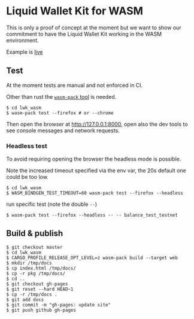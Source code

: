 
# Liquid Wallet Kit for WASM

This is only a proof of concept at the moment but we want to show our commitment to have the 
Liquid Wallet Kit working in the WASM environment.

Example is [live](https://blockstream.github.io/lwk/)

## Test

At the moment tests are manual and not enforced in CI.

Other than rust the [`wasm-pack` tool](https://rustwasm.github.io/wasm-pack/installer/) is needed.

```shell
$ cd lwk_wasm
$ wasm-pack test --firefox # or --chrome
```

Then open the browser at http://127.0.0.1:8000, open also the dev tools to see console messages and
network requests.

### Headless test

To avoid requiring opening the browser the headless mode is possible.

Note the increased timeout specified via the env var, the 20s default one could be too low.

```
$ cd lwk_wasm
$ WASM_BINDGEN_TEST_TIMEOUT=60 wasm-pack test --firefox --headless
```

run specific test (note the double `--`)

```
$ wasm-pack test --firefox --headless -- -- balance_test_testnet
```

## Build & publish

```
$ git checkout master
$ cd lwk_wasm
$ CARGO_PROFILE_RELEASE_OPT_LEVEL=z wasm-pack build --target web
$ mkdir /tmp/docs
$ cp index.html /tmp/docs/
$ cp -r pkg /tmp/docs/
$ cd ..
$ git checkout gh-pages
$ git reset --hard HEAD~1
$ cp -r /tmp/docs .
$ git add docs
$ git commit -m "gh-pages: update site"
$ git push github gh-pages
```

